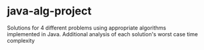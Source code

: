 # java-alg-project
Solutions for 4 different problems using appropriate algorithms implemented in Java. Additional analysis of each solution's worst case time complexity
